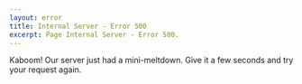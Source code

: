 ```yaml
---
layout: error
title: Internal Server - Error 500
excerpt: Page Internal Server - Error 500.
---
```


Kaboom! Our server just had a mini-meltdown. Give it a few seconds and try your request again.